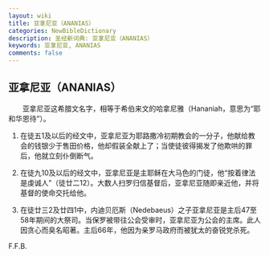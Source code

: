 ```yaml
---
layout: wiki
title: 亚拿尼亚（ANANIAS）
categories: NewBibleDictionary
description: 圣经新词典: 亚拿尼亚（ANANIAS）
keywords: 亚拿尼亚, ANANIAS
comments: false
---
```


## 亚拿尼亚（ANANIAS）

　　亚拿尼亚这希腊文名字，相等于希伯来文的哈拿尼雅（Hananiah，意思为“耶和华恩待”）。

1. 在徒五1及以后的经文中，亚拿尼亚为耶路撒冷初期教会的一分子，他献给教会的钱银少于售田价格，他却假装全献上了；当使徒彼得揭发了他欺哄的罪后，他就立刻仆倒断气。

2. 在徒九10及以后的经文中，亚拿尼亚是主耶稣在大马色的门徒，他“按着律法是虔诚人”（徒廿二12）。大数人扫罗归信基督后，亚拿尼亚随即亲近他，并将基督的使命交托给他。

3. 在徒廿三2及廿四1中，内迪贝厄斯（Nedebaeus）之子亚拿尼亚是主后47至58年期间的大祭司。当保罗被带往公会受审时，亚拿尼亚为公会的主席。此人因贪心而臭名昭著。主后66年，他因为亲罗马政府而被犹太的奋锐党杀死。

F.F.B.






